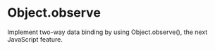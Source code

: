 Object.observe
==============

Implement two-way data binding by using Object.observe(), the next JavaScript feature.
